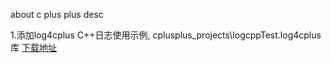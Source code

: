 about c plus plus desc

1.添加log4cplus C++日志使用示例, cplusplus_projects\logcppTest.log4cplus库 [下载地址](https://nchc.dl.sourceforge.net/project/log4cplus/log4cplus-stable/1.2.0/log4cplus-1.2.0.zip "下载地址")
